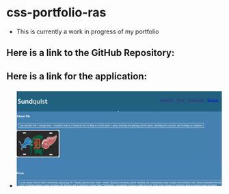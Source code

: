 # css-portfolio-ras
- This is currently a work in progress of my portfolio
## Here is a link to the GitHub Repository:

## Here is a link for the application:


- !['Screenshot'](Assets\Images\Screenshot.png "Portfolio")
